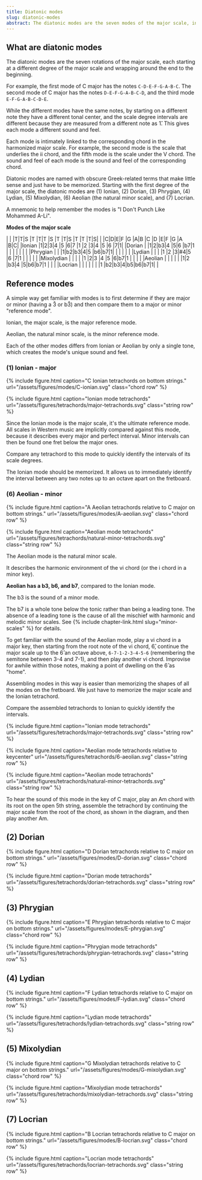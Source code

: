 ```yaml
---
title: Diatonic modes
slug: diatonic-modes
abstract: The diatonic modes are the seven modes of the major scale, including the major ("Ionian") and natural minor ("Aeolian") already covered. Each mode describes the harmonic environment of the corresponding chord in a major key.
---
```


## What are diatonic modes

The diatonic modes are the seven rotations of the major scale, 
each starting at a different degree of the major scale 
and wrapping around the end to the beginning.

For example,
the first mode of C major has the notes `C-D-E-F-G-A-B-C`.
The second mode of C major has the notes `D-E-F-G-A-B-C-D`,
and the third mode `E-F-G-A-B-C-D-E`.

While the different modes have the same notes, 
by starting on a different note they have a different tonal center,
and the scale degree intervals are different because they are measured from a different note as 1&#x302;.
This gives each mode a different sound and feel.

Each mode is intimately linked to the corresponding chord in the harmonized major scale.
For example,
the second mode is the scale that underlies the ii chord,
and the fifth mode is the scale under the V chord.
The sound and feel of each mode is the sound and feel of the corresponding chord.

Diatonic modes are named with obscure Greek-related terms that make little sense and just have to be memorized.
Starting with the first degree of the major scale,
the diatonic modes are
(1) Ionian,
(2) Dorian,
(3) Phrygian,
(4) Lydian,
(5) Mixolydian,
(6) Aeolian (the natural minor scale), and 
(7) Locrian.

A mnemonic to help remember the modes is "I Don't Punch Like Mohammed A-Li".

**Modes of the major scale**

<div class="table-wrapper" markdown="block">

|            | |T|T|S |T |T|T |S |T |T|S |T |T |T|S|
|            |C|D|E|F |G |A|B |C |D |E|F |G |A |B|C|
|Ionian      |1|2|3|4 |5 |6|7 |1 |2 |3|4 |5 |6 |7|1|
|Dorian      | |1|2|b3|4 |5|6 |b7|1 | |  |  |  | | |
|Phrygian    | | |1|b2|b3|4|5 |b6|b7|1|  |  |  | | |
|Lydian      | | | |1 |2 |3|#4|5 |6 |7|1 |  |  | | |
|Mixolydian  | | | |  |1 |2|3 |4 |5 |6|b7|1 |  | | |
|Aeolian     | | | |  |  |1|2 |b3|4 |5|b6|b7|1 | | |
|Locrian     | | | |  |  | |1 |b2|b3|4|b5|b6|b7|1| |

</div>

## Reference modes

A simple way get familiar with modes is to first determine if they are major or minor
(having a 3&#x302; or b3&#x302;)
and then compare them to a major or minor "reference mode".

Ionian, the major scale,
is the major reference mode.

Aeolian, the natural minor scale,
is the minor reference mode.

Each of the other modes differs from Ionian or Aeolian by only a single tone,
which creates the mode's unique sound and feel.

### (1) Ionian - major

{% include figure.html
    caption="C Ionian tetrachords on bottom strings."
    url="/assets/figures/modes/C-ionian.svg"
    class="chord row"
%}

{% include figure.html
    caption="Ionian mode tetrachords"
    url="/assets/figures/tetrachords/major-tetrachords.svg"
    class="string row"
%}

Since the Ionian mode is the major scale,
it's the ultimate reference mode.
All scales in Western music are implicitly compared against this mode,
because it describes every major and perfect interval.
Minor intervals can then be found one fret below the major ones.

Compare any tetrachord to this mode to quickly identify the intervals of its scale degrees. 

The Ionian mode should be memorized.
It allows us to immediately identify the interval between any two notes up to an octave apart on the fretboard.

### (6) Aeolian - minor

{% include figure.html
    caption="A Aeolian tetrachords relative to C major on bottom strings."
    url="/assets/figures/modes/A-aeolian.svg"
    class="chord row"
%}

{% include figure.html
    caption="Aeolian mode tetrachords"
    url="/assets/figures/tetrachords/natural-minor-tetrachords.svg"
    class="string row"
%}

The Aeolian mode is the natural minor scale.

It describes the harmonic environment of the vi chord
(or the i chord in a minor key).

**Aeolian has a b3, b6, and b7**,
compared to the Ionian mode.

The b3 is the sound of a minor mode.

The b7 is a whole tone below the tonic rather than being a leading tone.
The absence of a leading tone is the cause of all the mischief with harmonic and melodic minor scales.
See {% include chapter-link.html slug="minor-scales" %}
for details.

To get familiar with the sound of the Aeolian mode,
play a vi chord in a major key,
then starting from the root note of the vi chord,
6&#x302;,
continue the major scale up to the 6&#x302; an octave above,
`6-7-1-2-3-4-5-6`
(remembering the semitone between 3-4 and 7-1),
and then play another vi chord.
Improvise for awhile within those notes,
making a point of dwelling on the 6&#x302; as "home".

Assembling modes in this way is easier than memorizing the shapes of all the modes on the fretboard.
We just have to memorize the major scale and the Ionian tetrachord.

Compare the assembled tetrachords to Ionian to quickly identify the intervals.

{% include figure.html
    caption="Ionian mode tetrachords"
    url="/assets/figures/tetrachords/major-tetrachords.svg"
    class="string row"
%}

{% include figure.html
    caption="Aeolian mode tetrachords relative to keycenter"
    url="/assets/figures/tetrachords/6-aeolian.svg"
    class="string row"
%}

{% include figure.html
    caption="Aeolian mode tetrachords"
    url="/assets/figures/tetrachords/natural-minor-tetrachords.svg"
    class="string row"
%}

To hear the sound of this mode in the key of C major,
play an Am chord with its root on the open 5th string,
assemble the tetrachord by continuing the major scale from the root of the chord,
as shown in the diagram,
and then play another Am.

## (2) Dorian

{% include figure.html
    caption="D Dorian tetrachords relative to C major on bottom strings."
    url="/assets/figures/modes/D-dorian.svg"
    class="chord row"
%}

{% include figure.html
    caption="Dorian mode tetrachords"
    url="/assets/figures/tetrachords/dorian-tetrachords.svg"
    class="string row"
%}

## (3) Phrygian

{% include figure.html
    caption="E Phrygian tetrachords relative to C major on bottom strings."
    url="/assets/figures/modes/E-phrygian.svg"
    class="chord row"
%}

{% include figure.html
    caption="Phrygian mode tetrachords"
    url="/assets/figures/tetrachords/phrygian-tetrachords.svg"
    class="string row"
%}

## (4) Lydian

{% include figure.html
    caption="F Lydian tetrachords relative to C major on bottom strings."
    url="/assets/figures/modes/F-lydian.svg"
    class="chord row"
%}

{% include figure.html
    caption="Lydian mode tetrachords"
    url="/assets/figures/tetrachords/lydian-tetrachords.svg"
    class="string row"
%}

## (5) Mixolydian

{% include figure.html
    caption="G Mixolydian tetrachords relative to C major on bottom strings."
    url="/assets/figures/modes/G-mixolydian.svg"
    class="chord row"
%}

{% include figure.html
    caption="Mixolydian mode tetrachords"
    url="/assets/figures/tetrachords/mixolydian-tetrachords.svg"
    class="string row"
%}

## (7) Locrian

{% include figure.html
    caption="B Locrian tetrachords relative to C major on bottom strings."
    url="/assets/figures/modes/B-locrian.svg"
    class="chord row"
%}

{% include figure.html
    caption="Locrian mode tetrachords"
    url="/assets/figures/tetrachords/locrian-tetrachords.svg"
    class="string row"
%}
